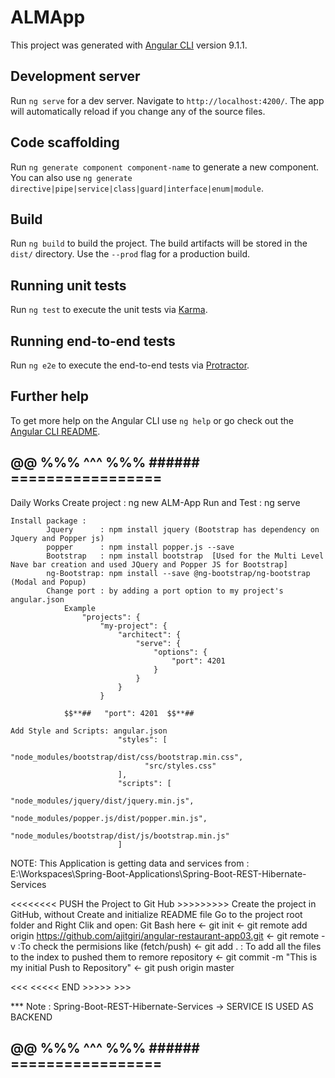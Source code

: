 # ALMApp
This project was generated with [Angular CLI](https://github.com/angular/angular-cli) version 9.1.1.

## Development server
Run `ng serve` for a dev server. Navigate to `http://localhost:4200/`. The app will automatically reload if you change any of the source files.

## Code scaffolding
Run `ng generate component component-name` to generate a new component. You can also use `ng generate directive|pipe|service|class|guard|interface|enum|module`.

## Build
Run `ng build` to build the project. The build artifacts will be stored in the `dist/` directory. Use the `--prod` flag for a production build.

## Running unit tests
Run `ng test` to execute the unit tests via [Karma](https://karma-runner.github.io).

## Running end-to-end tests
Run `ng e2e` to execute the end-to-end tests via [Protractor](http://www.protractortest.org/).

## Further help
To get more help on the Angular CLI use `ng help` or go check out the [Angular CLI README](https://github.com/angular/angular-cli/blob/master/README.md).


## @@ %%% ^^^ %%% ###### =================
Daily Works
Create project : ng new ALM-App
	Run and Test   : ng serve 

	Install package :
			Jquery 		: npm install jquery (Bootstrap has dependency on Jquery and Popper js) 
			popper 		: npm install popper.js --save
			Bootstrap 	: npm install bootstrap  [Used for the Multi Level Nave bar creation and used JQuery and Popper JS for Bootstrap]
			ng-Bootstrap: npm install --save @ng-bootstrap/ng-bootstrap (Modal and Popup)
			Change port : by adding a port option to my project's angular.json
				Example 
					"projects": {
						"my-project": {
							"architect": {
								"serve": {
									"options": {
										"port": 4201
									}
								}
							}
						}
						
				$$**##   "port": 4201  $$**##
			
	Add Style and Scripts: angular.json
							"styles": [
								  "node_modules/bootstrap/dist/css/bootstrap.min.css",
								  "src/styles.css"
							],
							"scripts": [
								  "node_modules/jquery/dist/jquery.min.js",
								  "node_modules/popper.js/dist/popper.min.js",
								  "node_modules/bootstrap/dist/js/bootstrap.min.js"
							]

NOTE: This Application is getting data and services from  : E:\Workspaces\Spring-Boot-Applications\Spring-Boot-REST-Hibernate-Services

<<<<<<<<  PUSH the Project to Git Hub  >>>>>>>>>
Create the project in GitHub, without Create and initialize README file
	Go to the project root folder and Right Clik and open: Git Bash here
		<- git init
		<- git remote add origin https://github.com/ajitgiri/angular-restaurant-app03.git
		<- git remote -v :To check the permisions like (fetch/push)
		<- git add . : To add all the files to the index to pushed them to remore repository
		<- git commit -m "This is my initial Push to Repository"
		<- git push origin master 
		

<<<  <<<<<  END  >>>>>  >>>

*** Note :  Spring-Boot-REST-Hibernate-Services -> SERVICE IS USED AS BACKEND

## @@ %%% ^^^ %%% ###### =================